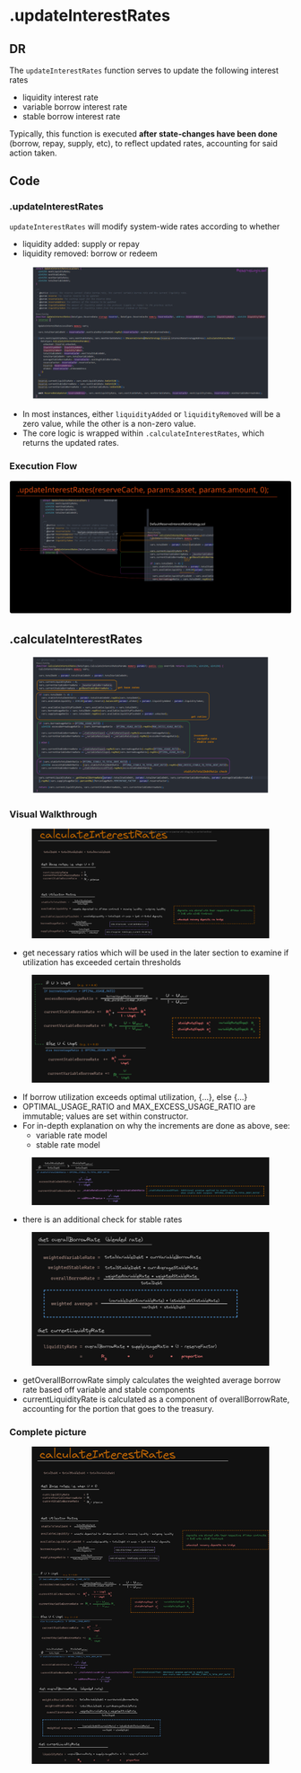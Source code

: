 # .updateInterestRates

## DR

The `updateInterestRates` function serves to update the following interest rates

* liquidity interest rate&#x20;
* variable borrow interest rate&#x20;
* stable borrow interest rate

Typically, this function is executed **after state-changes have been done** (borrow, repay, supply, etc), to reflect updated rates, accounting for said action taken.&#x20;

## Code

### **.updateInterestRates**&#x20;

`updateInterestRates` will modify system-wide rates according to whether&#x20;

* liquidity added: supply or repay
* liquidity removed: borrow or redeem

<figure><img src="../../.gitbook/assets/image (94).png" alt=""><figcaption></figcaption></figure>

* In most instances, either `liquidityAdded` or `liquidityRemoved` will be a zero value, while the other is a non-zero value.
* The core logic is wrapped within `.calculateInterestRates`, which returns the updated rates.

### Execution Flow

<img src="../../.gitbook/assets/file.excalidraw (3).svg" alt="" class="gitbook-drawing">

## **.calculateInterestRates**&#x20;

<figure><img src="../../.gitbook/assets/image (102).png" alt=""><figcaption></figcaption></figure>

### Visual Walkthrough&#x20;

<figure><img src="../../.gitbook/assets/image (51).png" alt=""><figcaption></figcaption></figure>

* get necessary ratios which will be used in the later section to examine if utilization has exceeded certain thresholds

<figure><img src="../../.gitbook/assets/image (121).png" alt=""><figcaption></figcaption></figure>

* If borrow utilization exceeds optimal utilization, {...}, else {...}
* OPTIMAL\_USAGE\_RATIO and MAX\_EXCESS\_USAGE\_RATIO are immutable; values are set within constructor.
* For in-depth explanation on why the increments are done as above, see:
  * variable rate model
  * stable rate model&#x20;

<figure><img src="../../.gitbook/assets/image (24).png" alt=""><figcaption></figcaption></figure>

* there is an additional check for stable rates

<figure><img src="../../.gitbook/assets/image (108).png" alt=""><figcaption></figcaption></figure>

* getOverallBorrowRate simply calculates the weighted average borrow rate based off variable and stable components
* currentLiquidityRate is calculated as a component of overallBorrowRate, accounting for the portion that goes to the treasury.

### Complete picture

<figure><img src="../../.gitbook/assets/image (202).png" alt=""><figcaption></figcaption></figure>
